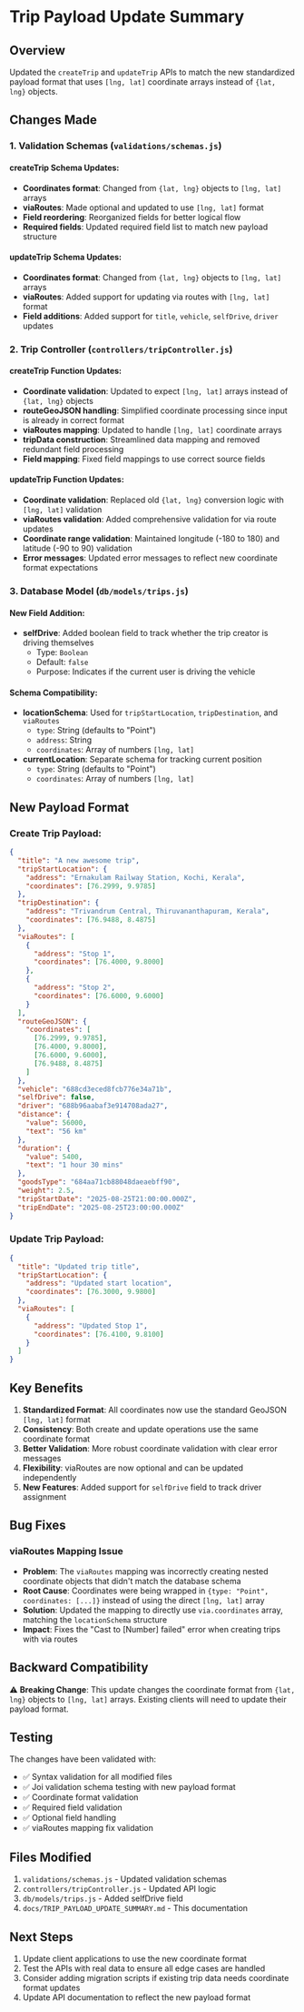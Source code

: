 # Trip Payload Update Summary

## Overview
Updated the `createTrip` and `updateTrip` APIs to match the new standardized payload format that uses `[lng, lat]` coordinate arrays instead of `{lat, lng}` objects.

## Changes Made

### 1. Validation Schemas (`validations/schemas.js`)

#### createTrip Schema Updates:
- **Coordinates format**: Changed from `{lat, lng}` objects to `[lng, lat]` arrays
- **viaRoutes**: Made optional and updated to use `[lng, lat]` format
- **Field reordering**: Reorganized fields for better logical flow
- **Required fields**: Updated required field list to match new payload structure

#### updateTrip Schema Updates:
- **Coordinates format**: Changed from `{lat, lng}` objects to `[lng, lat]` arrays
- **viaRoutes**: Added support for updating via routes with `[lng, lat]` format
- **Field additions**: Added support for `title`, `vehicle`, `selfDrive`, `driver` updates

### 2. Trip Controller (`controllers/tripController.js`)

#### createTrip Function Updates:
- **Coordinate validation**: Updated to expect `[lng, lat]` arrays instead of `{lat, lng}` objects
- **routeGeoJSON handling**: Simplified coordinate processing since input is already in correct format
- **viaRoutes mapping**: Updated to handle `[lng, lat]` coordinate arrays
- **tripData construction**: Streamlined data mapping and removed redundant field processing
- **Field mapping**: Fixed field mappings to use correct source fields

#### updateTrip Function Updates:
- **Coordinate validation**: Replaced old `{lat, lng}` conversion logic with `[lng, lat]` validation
- **viaRoutes validation**: Added comprehensive validation for via route updates
- **Coordinate range validation**: Maintained longitude (-180 to 180) and latitude (-90 to 90) validation
- **Error messages**: Updated error messages to reflect new coordinate format expectations

### 3. Database Model (`db/models/trips.js`)

#### New Field Addition:
- **selfDrive**: Added boolean field to track whether the trip creator is driving themselves
  - Type: `Boolean`
  - Default: `false`
  - Purpose: Indicates if the current user is driving the vehicle

#### Schema Compatibility:
- **locationSchema**: Used for `tripStartLocation`, `tripDestination`, and `viaRoutes`
  - `type`: String (defaults to "Point")
  - `address`: String
  - `coordinates`: Array of numbers `[lng, lat]`
- **currentLocation**: Separate schema for tracking current position
  - `type`: String (defaults to "Point")
  - `coordinates`: Array of numbers `[lng, lat]`

## New Payload Format

### Create Trip Payload:
```json
{
  "title": "A new awesome trip",
  "tripStartLocation": {
    "address": "Ernakulam Railway Station, Kochi, Kerala",
    "coordinates": [76.2999, 9.9785]
  },
  "tripDestination": {
    "address": "Trivandrum Central, Thiruvananthapuram, Kerala",
    "coordinates": [76.9488, 8.4875]
  },
  "viaRoutes": [
    {
      "address": "Stop 1",
      "coordinates": [76.4000, 9.8000]
    },
    {
      "address": "Stop 2",
      "coordinates": [76.6000, 9.6000]
    }
  ],
  "routeGeoJSON": {
    "coordinates": [
      [76.2999, 9.9785],
      [76.4000, 9.8000],
      [76.6000, 9.6000],
      [76.9488, 8.4875]
    ]
  },
  "vehicle": "688cd3eced8fcb776e34a71b",
  "selfDrive": false,
  "driver": "688b96aabaf3e914708ada27",
  "distance": {
    "value": 56000,
    "text": "56 km"
  },
  "duration": {
    "value": 5400,
    "text": "1 hour 30 mins"
  },
  "goodsType": "684aa71cb88048daeaebff90",
  "weight": 2.5,
  "tripStartDate": "2025-08-25T21:00:00.000Z",
  "tripEndDate": "2025-08-25T23:00:00.000Z"
}
```

### Update Trip Payload:
```json
{
  "title": "Updated trip title",
  "tripStartLocation": {
    "address": "Updated start location",
    "coordinates": [76.3000, 9.9800]
  },
  "viaRoutes": [
    {
      "address": "Updated Stop 1",
      "coordinates": [76.4100, 9.8100]
    }
  ]
}
```

## Key Benefits

1. **Standardized Format**: All coordinates now use the standard GeoJSON `[lng, lat]` format
2. **Consistency**: Both create and update operations use the same coordinate format
3. **Better Validation**: More robust coordinate validation with clear error messages
4. **Flexibility**: viaRoutes are now optional and can be updated independently
5. **New Features**: Added support for `selfDrive` field to track driver assignment

## Bug Fixes

### viaRoutes Mapping Issue
- **Problem**: The `viaRoutes` mapping was incorrectly creating nested coordinate objects that didn't match the database schema
- **Root Cause**: Coordinates were being wrapped in `{type: "Point", coordinates: [...]}` instead of using the direct `[lng, lat]` array
- **Solution**: Updated the mapping to directly use `via.coordinates` array, matching the `locationSchema` structure
- **Impact**: Fixes the "Cast to [Number] failed" error when creating trips with via routes

## Backward Compatibility

⚠️ **Breaking Change**: This update changes the coordinate format from `{lat, lng}` objects to `[lng, lat]` arrays. Existing clients will need to update their payload format.

## Testing

The changes have been validated with:
- ✅ Syntax validation for all modified files
- ✅ Joi validation schema testing with new payload format
- ✅ Coordinate format validation
- ✅ Required field validation
- ✅ Optional field handling
- ✅ viaRoutes mapping fix validation

## Files Modified

1. `validations/schemas.js` - Updated validation schemas
2. `controllers/tripController.js` - Updated API logic
3. `db/models/trips.js` - Added selfDrive field
4. `docs/TRIP_PAYLOAD_UPDATE_SUMMARY.md` - This documentation

## Next Steps

1. Update client applications to use the new coordinate format
2. Test the APIs with real data to ensure all edge cases are handled
3. Consider adding migration scripts if existing trip data needs coordinate format updates
4. Update API documentation to reflect the new payload format
